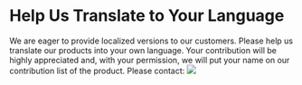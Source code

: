 
# Help Us Translate to Your Language

 We are eager to provide localized versions to our customers. Please help us translate our products into your own language. Your contribution will be highly appreciated and, with your permission, we will put your name on our contribution list of the product. 
Please contact: 
![](/Doc/Tutorial/images/support_email.png)
